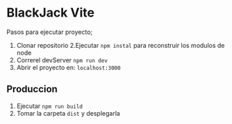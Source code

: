 # BlackJack Vite

Pasos para ejecutar proyecto;

1. Clonar repositorio
2.Ejecutar ```npm instal``` para reconstruir los modulos de node
3. Correrel devServer ```npm run dev```
4. Abrir el proyecto en: ```localhost:3000```

## Produccion

1. Ejecutar ```npm run build```
2. Tomar la carpeta ```dist``` y desplegarla